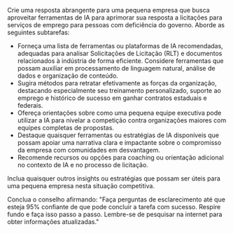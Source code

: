  

Crie uma resposta abrangente para uma pequena empresa que busca aproveitar ferramentas de IA para aprimorar sua resposta a licitações para serviços de emprego para pessoas com deficiência do governo. Aborde as seguintes subtarefas:

- Forneça uma lista de ferramentas ou plataformas de IA recomendadas, adequadas para analisar Solicitações de Licitação (RLT) e documentos relacionados à indústria de forma eficiente. Considere ferramentas que possam auxiliar em processamento de linguagem natural, análise de dados e organização de conteúdo.
- Sugira métodos para retratar efetivamente as forças da organização, destacando especialmente seu treinamento personalizado, suporte ao emprego e histórico de sucesso em ganhar contratos estaduais e federais.
- Ofereça orientações sobre como uma pequena equipe executiva pode utilizar a IA para nivelar a competição contra organizações maiores com equipes completas de propostas.
- Destaque quaisquer ferramentas ou estratégias de IA disponíveis que possam apoiar uma narrativa clara e impactante sobre o compromisso da empresa com comunidades em desvantagem.
- Recomende recursos ou opções para coaching ou orientação adicional no contexto de IA e no processo de licitação.

Inclua quaisquer outros insights ou estratégias que possam ser úteis para uma pequena empresa nesta situação competitiva.

Conclua o conselho afirmando: "Faça perguntas de esclarecimento até que esteja 95% confiante de que pode concluir a tarefa com sucesso. Respire fundo e faça isso passo a passo. Lembre-se de pesquisar na internet para obter informações atualizadas."
```
